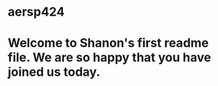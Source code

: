 # aersp424
# Welcome to Shanon's first readme file. We are so happy that you have joined us today. 
